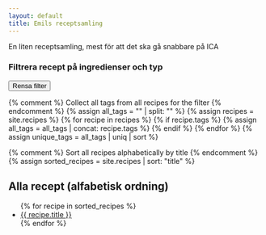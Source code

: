 ```yaml
---
layout: default
title: Emils receptsamling
---
```



En liten receptsamling, mest för att det ska gå snabbare på ICA

<div id="tag-filter-container">
  <h3>Filtrera recept på ingredienser och typ</h3>
  <div id="tag-buttons">
    <!-- Tag buttons populated by createTagButtons() in /assets/js/recipe-filter.js -->
  </div>
  <button onclick="clearFilters()" class="clear-filters-btn">Rensa filter</button>
</div>

{% comment %} Collect all tags from all recipes for the filter {% endcomment %}
{% assign all_tags = "" | split: "" %}
{% assign recipes = site.recipes %}
{% for recipe in recipes %}
  {% if recipe.tags %}
    {% assign all_tags = all_tags | concat: recipe.tags %}
  {% endif %}
{% endfor %}
{% assign unique_tags = all_tags | uniq | sort %}

<!-- JSON array of all unique recipe tags for JavaScript filtering -->
<script type="application/json" id="tag-data">
{{ unique_tags | jsonify }}
</script>

{% comment %} Sort all recipes alphabetically by title {% endcomment %}
{% assign sorted_recipes = site.recipes | sort: "title" %}

<div id="recipe-content">
  <h2>Alla recept (alfabetisk ordning)</h2>
  <ul class="recipe-list">
    {% for recipe in sorted_recipes %}
      <li class="recipe-item" data-tags='{{ recipe.tags | jsonify }}'>
        <a href="{{ recipe.url | relative_url }}">{{ recipe.title }}</a>
      </li>
    {% endfor %}
  </ul>
</div>


<script src="{{ '/assets/js/recipe-filter.js' | relative_url }}"></script>
